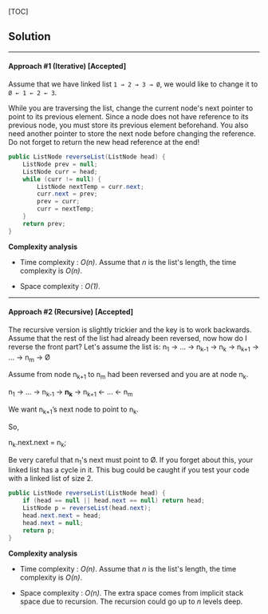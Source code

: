 [TOC]

## Solution
---
#### Approach #1 (Iterative) [Accepted]

Assume that we have linked list `1 → 2 → 3 → Ø`, we would like to change it to `Ø ← 1 ← 2 ← 3`.

While you are traversing the list, change the current node's next pointer to point to its previous element. Since a node does not have reference to its previous node, you must store its previous element beforehand. You also need another pointer to store the next node before changing the reference. Do not forget to return the new head reference at the end!

```java
public ListNode reverseList(ListNode head) {
    ListNode prev = null;
    ListNode curr = head;
    while (curr != null) {
        ListNode nextTemp = curr.next;
        curr.next = prev;
        prev = curr;
        curr = nextTemp;
    }
    return prev;
}
```

**Complexity analysis**

* Time complexity : *O(n)*.
Assume that *n* is the list's length, the time complexity is *O(n)*.

* Space complexity : *O(1)*.

---
#### Approach #2 (Recursive) [Accepted]

The recursive version is slightly trickier and the key is to work backwards. Assume that the rest of the list had already been reversed, now how do I reverse the front part? Let's assume the list is: n<sub>1</sub> → … → n<sub>k-1</sub> → n<sub>k</sub> → n<sub>k+1</sub> → … → n<sub>m</sub> → Ø

Assume from node n<sub>k+1</sub> to n<sub>m</sub> had been reversed and you are at node n<sub>k</sub>.

n<sub>1</sub> → … → n<sub>k-1</sub> → <b>n<sub>k</sub></b> → n<sub>k+1</sub> ← … ← n<sub>m</sub>

We want n<sub>k+1</sub>’s next node to point to n<sub>k</sub>.

So,

n<sub>k</sub>.next.next = n<sub>k</sub>;

Be very careful that n<sub>1</sub>'s next must point to Ø. If you forget about this, your linked list has a cycle in it. This bug could be caught if you test your code with a linked list of size 2.


```java
public ListNode reverseList(ListNode head) {
    if (head == null || head.next == null) return head;
    ListNode p = reverseList(head.next);
    head.next.next = head;
    head.next = null;
    return p;
}
```

**Complexity analysis**

* Time complexity : *O(n)*.
Assume that *n* is the list's length, the time complexity is *O(n)*.

* Space complexity : *O(n)*.
The extra space comes from implicit stack space due to recursion. The recursion could go up to *n* levels deep.